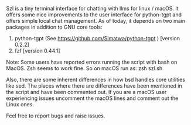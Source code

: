 Szl is a tiny terminal interface for chatting with llms for linux / macOS. It offers some nice improvements to the user interface for python-tgpt and offers simple local chat management. As of today, it depends on two main packages in addition to GNU core tools:
1. python-tgpt (See https://github.com/Simatwa/python-tgpt ) [version 0.2.2]
2. fzf [version 0.44.1]

Note: Some users have reported errors running the script with bash on MacOS. Zsh seems to work fine. 
So on macOS run as:
zsh szl.sh

Also, there are some inherent differences in how bsd handles core utilities like sed. The places where there are differences have been mentioned in the script and have been commented out. If you are a macOS user experiencing issues uncomment the macOS lines and comment out the Linux ones.

Feel free to report bugs and raise issues.
